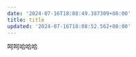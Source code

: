 ```yaml
---
date: '2024-07-16T18:08:49.387309+08:00'
title: title
updated: '2024-07-16T18:08:52.562+08:00'
---
```

呵呵哈哈哈
